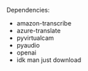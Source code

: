 Dependencies:

- amazon-transcribe
- azure-translate
- pyvirtualcam
- pyaudio
- openai
- idk man just download

